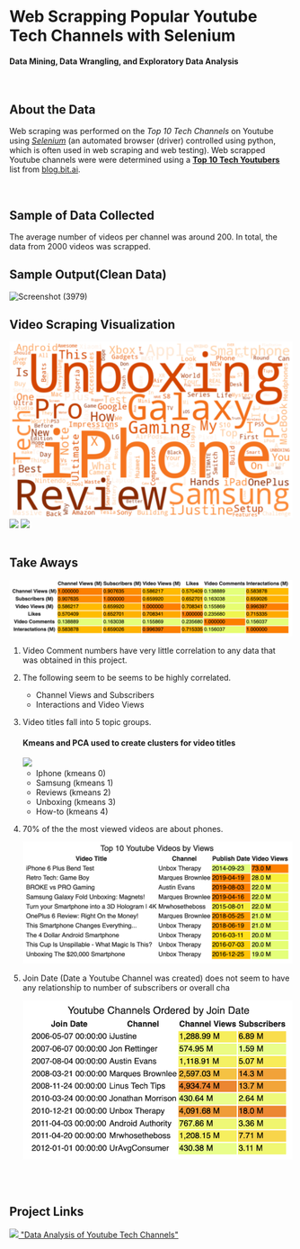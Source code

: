 
# __Web Scrapping Popular Youtube Tech Channels with Selenium__
#### Data Mining, Data Wrangling, and Exploratory Data Analysis

<br>

## About the Data

Web scraping was performed on the _Top 10 Tech Channels_ on Youtube using _[Selenium](https://selenium-python.readthedocs.io/)_ (an automated browser (driver) controlled using python, which is often used in web scraping and web testing).  Web scrapped Youtube channels were  were determined using a __[Top 10 Tech Youtubers](https://blog.bit.ai/top-tech-youtubers/)__ list from [blog.bit.ai](https://blog.bit.ai/). 

<br>

## Sample of Data Collected

The average number of videos per channel was around 200.  In total, the data from 2000 videos was scrapped. 

## Sample Output(Clean Data)

![Screenshot (3979)](https://user-images.githubusercontent.com/33378412/225193184-b31021af-c1aa-4482-a3f0-5c442ff19871.png)

## Video Scraping Visualization

<img src="https://raw.githubusercontent.com/drusho/webscrape_youtube/main/reports/figures/word_frequency (wordcloud).png" >
  
<img src="https://user-images.githubusercontent.com/33378412/225193815-e535a953-34d5-483b-8b06-5173e7d1d73f.png" >

<img src="https://user-images.githubusercontent.com/33378412/225194977-52713fbc-c9f6-4f39-ae42-61221540d423.png">
<br>
<br>

## Take Aways

  <img src="https://raw.githubusercontent.com/drusho/webscrape_youtube/main/reports/figures/correlation (dataframe).png">

1. Video Comment numbers have very little correlation to any data that was obtained in this project.
   
2. The following seem to be seems to be highly correlated.
   * Channel Views and Subscribers
   * Interactions and Video Views

3. Video titles fall into 5 topic groups.

    #### Kmeans and PCA used to create clusters for video titles
    
    <img src="https://user-images.githubusercontent.com/33378412/225195396-0355447b-3e9b-4a7c-960a-f9b496afb687.png">

   * Iphone (kmeans 0)
   * Samsung (kmeans 1)
   * Reviews (kmeans 2)
   * Unboxing (kmeans 3)
   * How-to (kmeans 4)

4. 70% of the the most viewed videos are about phones.

   <img src="https://raw.githubusercontent.com/drusho/webscrape_youtube/main/reports/figures/top_10_youtube_videos_by_views (dataframe).png" >


5. Join Date (Date a Youtube Channel was created) does not seem to have any relationship to number of subscribers or overall cha

   <img src="https://raw.githubusercontent.com/drusho/webscrape_youtube/main/reports/figures/channels_ordered_by_join_date_(dataframe).png" >

<br>
<br>

## Project Links

[<img src="https://img.shields.io/badge/google%20colab-%23FFCC22.svg?&style=flat-&logo=google%20colab&logoColor=black" />  "Data Analysis of Youtube Tech Channels"](https://colab.research.google.com/drive/1UxpBBsypGqUj7816zyvGNhJcPfaxBP_c?usp=sharing)
